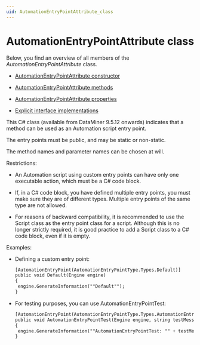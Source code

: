 ```yaml
---
uid: AutomationEntryPointAttribute_class
---
```


# AutomationEntryPointAttribute class

Below, you find an overview of all members of the *AutomationEntryPointAttribute* class.

- [AutomationEntryPointAttribute constructor](AutomationEntryPointAttribute_constructor.md)

- [AutomationEntryPointAttribute methods](AutomationEntryPointAttribute_methods.md)

- [AutomationEntryPointAttribute properties](AutomationEntryPointAttribute_properties.md)

- [Explicit interface implementations](Explicit_interface_implementations.md)

This C# class (available from DataMiner 9.5.12 onwards) indicates that a method can be used as an Automation script entry point.

The entry points must be public, and may be static or non-static.

The method names and parameter names can be chosen at will.

Restrictions:

- An Automation script using custom entry points can have only one executable action, which must be a C# code block.

- If, in a C# code block, you have defined multiple entry points, you must make sure they are of different types. Multiple entry points of the same type are not allowed.

- For reasons of backward compatibility, it is recommended to use the Script class as the entry point class for a script. Although this is no longer strictly required, it is good practice to add a Script class to a C# code block, even if it is empty.

Examples:

- Defining a custom entry point:

    ```txt
    [AutomationEntryPoint(AutomationEntryPointType.Types.Default)]
    public void Default(Engine engine)
    {
     engine.GenerateInformation(""Default"");
    }
    ```

- For testing purposes, you can use AutomationEntryPointTest:

    ```txt
    [AutomationEntryPoint(AutomationEntryPointType.Types.AutomationEntryPointTest)]
    public void AutomationEntryPointTest(Engine engine, string testMessage, List<int> testIntList)
    {
     engine.GenerateInformation(""AutomationEntryPointTest: "" + testMessage + "" "" + string.Join("", "", testIntList.ToArray()));
    }
    ```
